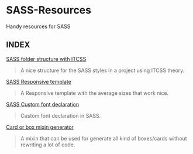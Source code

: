 # SASS-Resources
Handy resources for SASS

## INDEX

[SASS folder structure with ITCSS](https://github.com/helleworldGIT/SASS-Resources/wiki/SASS-folder-structure-with-ITCSS)
> A nice structure for the SASS styles in a project using ITCSS theory.

[SASS Responsive template](https://github.com/helleworldGIT/SASS-Resources/wiki/Responsive-mixins-SASS-partial)
> A Responsive template with the average sizes that work nice.

[SASS Custom font declaration](https://github.com/helleworldGIT/SASS-Resources/wiki/Custom-Font-declaration-in-SASS)
> Custom font declaration in SASS.

[Card or box mixin generator](https://github.com/helleworldGIT/SASS-Resources/wiki/Card-Box-mixin-generator)
> A mixin that can be used for generate all kind of boxes/cards without rewriting a lot of code.
